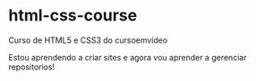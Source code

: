# html-css-course
 Curso de HTML5 e CSS3 do cursoemvídeo

 Estou aprendendo a criar sites e agora vou aprender a gerenciar repositorios!
